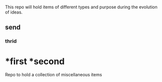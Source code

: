 This repo will hold items of different types and purpose during the evolution of ideas. 
## send 
### thrid
*first
*second
====

Repo to hold a collection of miscellaneous items

